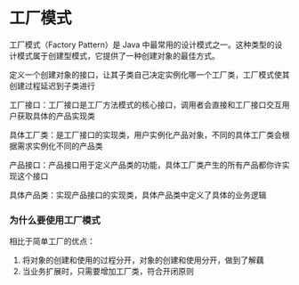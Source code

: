 # 工厂模式

工厂模式（Factory Pattern）是 Java 中最常用的设计模式之一。这种类型的设计模式属于创建型模式，它提供了一种创建对象的最佳方式。

定义一个创建对象的接口，让其子类自己决定实例化哪一个工厂类，工厂模式使其创建过程延迟到子类进行



工厂接口：工厂接口是工厂方法模式的核心接口，调用者会直接和工厂接口交互用户获取具体的产品实现类

具体工厂类：是工厂接口的实现类，用户实例化产品对象，不同的具体工厂类会根据需求实例化不同的产品类

产品接口：产品接口用于定义产品类的功能，具体工厂类产生的所有产品都你许实现这个接口

具体产品类：实现产品接口的实现类，具体产品类中定义了具体的业务逻辑



### 为什么要使用工厂模式

相比于简单工厂的优点：

1. 将对象的创建和使用的过程分开，对象的创建和使用分开，做到了解藕
2. 当业务扩展时，只需要增加工厂类，符合开闭原则

